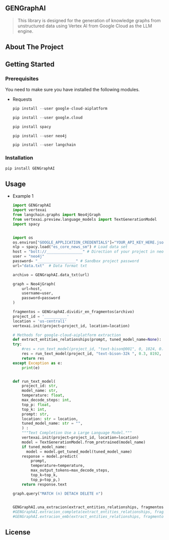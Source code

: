## GENGraphAI

>  This library is designed for the generation of knowledge graphs from unstructured data using Vertex AI from Google Cloud as the LLM engine.
## About The Project

<!-- GETTING STARTED -->
## Getting Started

### Prerequisites

You need to make sure you have installed the following modules.
* Requests
  ```s
  pip install --user google-cloud-aiplatform
  ```
  ```s
  pip install --user google.cloud
  ```
  ```s
  pip install spacy
  ```
  ```s
  pip install --user neo4j
  ```
  ```s
  pip install --user langchain
  ```
  
### Installation

```python
pip install GENGraphAI
```

<!-- USAGE EXAMPLES -->
## Usage

* Example 1
    ```python
    import GENGraphAI
    import vertexai
    from langchain.graphs import Neo4jGraph
    from vertexai.preview.language_models import TextGenerationModel
    import spacy


    import os
    os.environ["GOOGLE_APPLICATION_CREDENTIALS"]="YOUR_API_KEY_HERE.json" # your api key
    nlp = spacy.load("es_core_news_sm") # Load data set
    host = "bolt://________________" # Direction of your project in neo4j sandbox
    user = "neo4j"
    password= "_________________" # Sandbox project password
    url="data.txt"  # Data format txt

    archivo = GENGraphAI.data_txt(url)

    graph = Neo4jGraph(
        url=host,
        username=user,
        password=password
    )

    fragmentos = GENGraphAI.dividir_en_fragmentos(archivo)
    project_id = '__________'
    location = 'us-central1' 
    vertexai.init(project=project_id, location=location)
    
    # Methods for google-cloud-aiplatform extraction
    def extract_entities_relationships(prompt, tuned_model_name=None):
    try:
        #res = run_text_model(project_id, "text-bison@001", 0, 1024, 0.8, 40, prompt, location, tuned_model_name)
        res = run_text_model(project_id, "text-bison-32k ", 0.3, 8192, 0.8, 40, prompt, location, tuned_model_name)
        return res
    except Exception as e:
        print(e)


    def run_text_model(
        project_id: str,
        model_name: str,
        temperature: float,
        max_decode_steps: int,
        top_p: float,
        top_k: int,
        prompt: str,
        location: str = location,
        tuned_model_name: str = "",
        ) :
        """Text Completion Use a Large Language Model."""
        vertexai.init(project=project_id, location=location)
        model = TextGenerationModel.from_pretrained(model_name)
        if tuned_model_name:
          model = model.get_tuned_model(tuned_model_name)
        response = model.predict(
            prompt,
            temperature=temperature,
            max_output_tokens=max_decode_steps,
            top_k=top_k,
            top_p=top_p,)
        return response.text

    graph.query("MATCH (n) DETACH DELETE n")

      
    GENGraphAI.una_extracion(extract_entities_relationships, fragmentos[0],graph) # Method for extracting a single fragment
    #GENGraphAI.extracion_completa(extract_entities_relationships, fragmentos, graph) # Method for complete extraction of the fragment text
    #GENGraphAI.extracion_emb(extract_entities_relationships, fragmentos[0], graph,nlp) # Method for extracting a single fragment with embedding
    ```
<!-- LICENSE -->
## License
